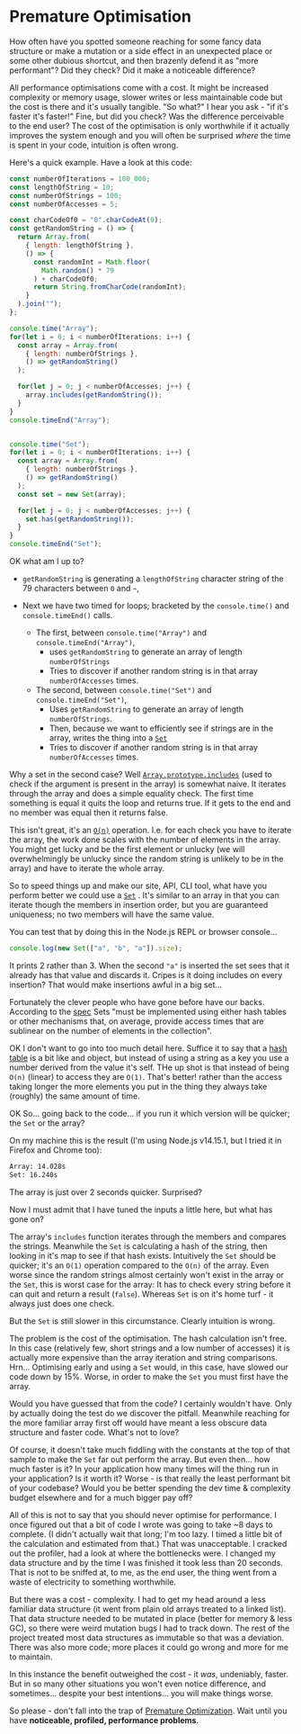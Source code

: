 # Premature Optimisation

How often have you spotted someone reaching for some fancy data structure or make a mutation or a side effect in an
unexpected place or some other dubious shortcut, and then brazenly defend it as "more performant"? Did they check?
Did it make a noticeable difference?

All performance optimisations come with a cost. It might be increased complexity or memory usage, slower writes or less
maintainable code but the cost is there and it's usually tangible. "So what?" I hear you ask -
"if it's faster it's faster!" Fine, but did you check? Was the difference perceivable to the end user? The cost of the
optimisation is only worthwhile if it actually improves the system enough and you will often be surprised *where* the
time is spent in your code, intuition is often wrong.

Here's a quick example. Have a look at this code:

```js
const numberOfIterations = 100_000;
const lengthOfString = 10;
const numberOfStrings = 100;
const numberOfAccesses = 5;

const charCodeOf0 = "0".charCodeAt(0);
const getRandomString = () => {
  return Array.from(
    { length: lengthOfString },
    () => {
      const randomInt = Math.floor(
        Math.random() * 79
      ) + charCodeOf0;
      return String.fromCharCode(randomInt);
    }
  ).join("");
};

console.time("Array");
for(let i = 0; i < numberOfIterations; i++) {
  const array = Array.from(
    { length: numberOfStrings },
    () => getRandomString()
  );

  for(let j = 0; j < numberOfAccesses; j++) {
    array.includes(getRandomString());
  }
}
console.timeEnd("Array");


console.time("Set");
for(let i = 0; i < numberOfIterations; i++) {
  const array = Array.from(
    { length: numberOfStrings },
    () => getRandomString()
  );
  const set = new Set(array);

  for(let j = 0; j < numberOfAccesses; j++) {
    set.has(getRandomString());
  }
}
console.timeEnd("Set");
```

OK what am I up to?

* `getRandomString` is generating a `lengthOfString` character string of the 79 characters between `0` and `~`,

* Next we have two timed for loops; bracketed by the `console.time()` and `console.timeEnd()` calls.
  * The first, between `console.time("Array")` and `console.timeEnd("Array")`,
    * uses `getRandomString` to generate an array of length `numberOfStrings`
    * Tries to discover if another random string is in that array `numberOfAccesses` times.
  * The second, between `console.time("Set")` and `console.timeEnd("Set")`,
    * Uses `getRandomString` to generate an array of length `numberOfStrings`.
    * Then, because we want to efficiently see if strings are in the array,
      writes the thing into a
      [`Set`](https://developer.mozilla.org/en-US/docs/Web/JavaScript/Reference/Global_Objects/Set)
    * Tries to discover if another random string is in that array `numberOfAccesses` times.

Why a set in the second case?
Well
[`Array.prototype.includes`](https://developer.mozilla.org/en-US/docs/Web/JavaScript/Reference/Global_Objects/Array/includes)
(used to check if the argument is present in the array)
is somewhat naive.
It iterates through the array and does a simple equality check.
The first time something is equal it quits the loop and returns true.
If it gets to the end and no member was equal then it returns false.

This isn't great, it's an
[`O(n)`](https://www.bigocheatsheet.com/)
operation.
I.e. for each check you have to iterate the array, the work done scales with the number of elements in the array.
You might get lucky and be the first element or unlucky
(we will overwhelmingly be unlucky since the random string is unlikely to be in the array)
and have to iterate the whole array.

So to speed things up and make our site, API, CLI tool, what have you perform better we could use a
[`Set`](https://developer.mozilla.org/en-US/docs/Web/JavaScript/Reference/Global_Objects/Set)
.
It's similar to an array in that you can iterate though the members in insertion order,
but you are guaranteed uniqueness;
no two members will have the same value.

You can test that by doing this in the Node.js REPL or browser console...

```js
console.log(new Set(["a", "b", "a"]).size);
```

It prints 2 rather than 3.
When the second `"a"` is inserted the set sees that it already has that value and discards it.
Cripes is it doing includes on every insertion?
That would make insertions awful in a big set...

Fortunately the clever people who have gone before have our backs.
According to the
[spec](https://tc39.es/ecma262/#sec-set-objects)
Sets "must be implemented using either hash tables or other mechanisms that, on average,
provide access times that are sublinear on the number of elements in the collection".

OK I don't want to go into too much detail here.
Suffice it to say that a [hash table](https://en.wikipedia.org/wiki/Hash_table) is a bit like and object,
but instead of using a string as a key you use a number derived from the value it's self.
THe up shot is that instead of being `O(n)` (linear) to access they are `O(1)`.
That's better!
rather than the access taking longer the more elements you put in the thing they always take (roughly)
the same amount of time.

OK So... going back to the code... if you run it which version will be quicker; the `Set` or the array?

On my machine this is the result (I'm using Node.js v14.15.1, but I tried it in Firefox and Chrome too):

```txt
Array: 14.028s
Set: 16.240s
```

The array is just over 2 seconds quicker.
Surprised?

Now I must admit that I have tuned the inputs a little here, but what has gone on?

The array's `includes` function iterates through the members and compares the strings. Meanwhile the `Set` is
calculating a hash of the string, then looking in it's map to see if that hash exists. Intuitively the `Set` should be
quicker; it's an `O(1)` operation compared to the `O(n)` of the array. Even worse since the random strings almost
certainly won't exist in the array or the `Set`, this is worst case for the array: It has to check every string before
it can quit and return a result (`false`). Whereas `Set` is on it's home turf - it always just does one check.

But the `Set` is still slower in this circumstance. Clearly intuition is wrong.

The problem is the cost of the optimisation. The hash calculation isn't free. In this case (relatively few, short
strings and a low number of accesses)
it is actually more expensive than the array iteration and string comparisons. Hrn... Optimising early and
using a `Set` would, in this case, have slowed our code down by 15%. Worse, in order to make the `Set` you must first
have the array.

Would you have guessed that from the code? I certainly wouldn't have. Only by actually doing the test do we
discover the pitfall. Meanwhile reaching for the more familiar array first off would have meant a less obscure data
structure and faster code. What's not to love?

Of course, it doesn't take much fiddling with the constants at the top of that sample to make the `Set` far out
perform the array. But even then...  how much faster is it?
In your application how many times will the thing run in your application?
Is it worth it?
Worse - is that really the least performant bit of your codebase?
Would you be better spending the dev time & complexity budget elsewhere and for a much bigger pay off?

All of this is not to say that you should never optimise for performance.
I once figured out that a bit of code I wrote was going to take ~8 days to complete.
(I didn't actually wait that long; I'm too lazy.
I timed a little bit of the calculation and estimated from that.)
That was unacceptable.
I cracked out the profiler, had a look at where the bottlenecks were.
I changed my data structure and by the time I was finished it took less than 20 seconds.
That is not to be sniffed at, to me, as the end user,
the thing went from a waste of electricity to something worthwhile.

But there was a cost - complexity.
I had to get my head around a less familiar data structure
(it went from plain old arrays treated to a linked list).
That data structure needed to be mutated in place (better for memory & less GC),
so there were weird mutation bugs I had to track down.
The rest of the project treated most data structures as immutable so that was a deviation.
There was also more code; more places it could go wrong and more for me to maintain.

In this instance the benefit outweighed the cost - it *was*, undeniably, faster.
But in so many other situations you won't even notice difference,
and sometimes... despite your best intentions... you will make things worse.

So please - don't fall into the trap of
[Premature Optimization](https://en.wikipedia.org/wiki/Program_optimization#When_to_optimize).
Wait until you have **noticeable, profiled, performance problems**.
